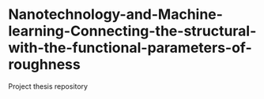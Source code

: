 # Nanotechnology-and-Machine-learning-Connecting-the-structural-with-the-functional-parameters-of-roughness
Project thesis repository
